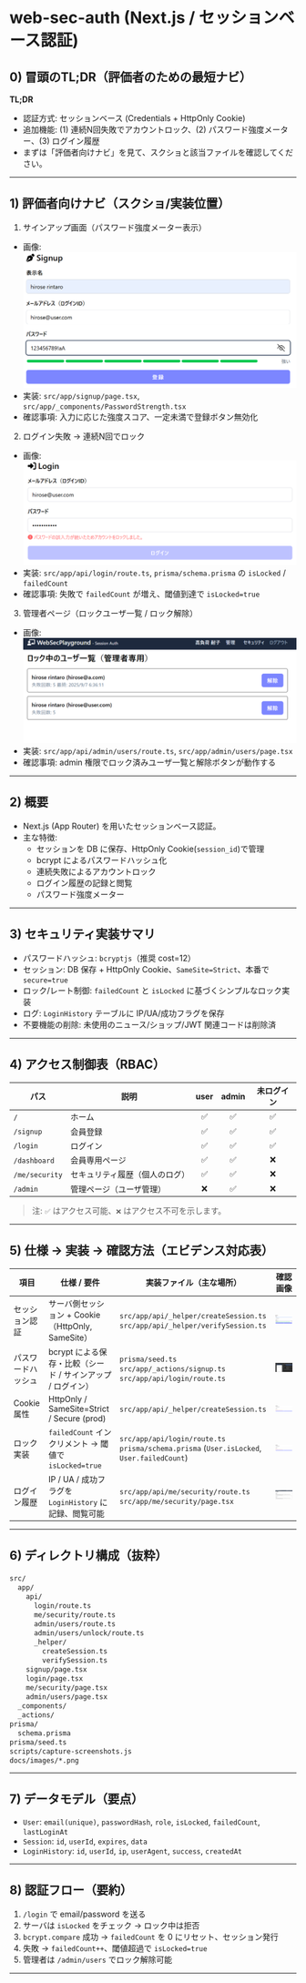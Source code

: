 

# web-sec-auth (Next.js / セッションベース認証)

## 0) 冒頭のTL;DR（評価者のための最短ナビ）

**TL;DR**
- 認証方式: セッションベース (Credentials + HttpOnly Cookie)
- 追加機能: (1) 連続N回失敗でアカウントロック、(2) パスワード強度メーター、(3) ログイン履歴
- まずは「評価者向けナビ」を見て、スクショと該当ファイルを確認してください。

---

## 1) 評価者向けナビ（スクショ/実装位置）

1. サインアップ画面（パスワード強度メーター表示）
  - 画像: ![signup_strength](screan-shot/ignup_strength.png)
   - 実装: `src/app/signup/page.tsx`, `src/app/_components/PasswordStrength.tsx`
   - 確認事項: 入力に応じた強度スコア、一定未満で登録ボタン無効化

2. ログイン失敗 → 連続N回でロック
  - 画像: ![lockout_flow](screan-shot/lockout_flow.png)
   - 実装: `src/app/api/login/route.ts`, `prisma/schema.prisma` の `isLocked` / `failedCount`
   - 確認事項: 失敗で `failedCount` が増え、閾値到達で `isLocked=true`

3. 管理者ページ（ロックユーザ一覧 / ロック解除）
  - 画像: ![lockout_user](screan-shot/lockout_user.png)
   - 実装: `src/app/api/admin/users/route.ts`, `src/app/admin/users/page.tsx`
   - 確認事項: admin 権限でロック済みユーザ一覧と解除ボタンが動作する



---

## 2) 概要

- Next.js (App Router) を用いたセッションベース認証。
- 主な特徴:
  - セッションを DB に保存、HttpOnly Cookie(`session_id`)で管理
  - bcrypt によるパスワードハッシュ化
  - 連続失敗によるアカウントロック
  - ログイン履歴の記録と閲覧
  - パスワード強度メーター

---

## 3) セキュリティ実装サマリ

- パスワードハッシュ: `bcryptjs`（推奨 cost=12）
- セッション: DB 保存 + HttpOnly Cookie、`SameSite=Strict`、本番で `secure=true`
- ロック/レート制御: `failedCount` と `isLocked` に基づくシンプルなロック実装
- ログ: `LoginHistory` テーブルに IP/UA/成功フラグを保存
- 不要機能の削除: 未使用のニュース/ショップ/JWT 関連コードは削除済

---

## 4) アクセス制御表（RBAC）

| パス | 説明 | user | admin | 未ログイン |
|---|---|:--:|:--:|:--:|
| `/` | ホーム | ✅ | ✅ | ✅ |
| `/signup` | 会員登録 | ✅ | ✅ | ✅ |
| `/login` | ログイン | ✅ | ✅ | ✅ |
| `/dashboard` | 会員専用ページ | ✅ | ✅ | ❌ |
| `/me/security` | セキュリティ履歴（個人のログ） | ✅ | ✅ | ❌ |
| `/admin` | 管理ページ（ユーザ管理） | ❌ | ✅ | ❌ |

> 注: `✅` はアクセス可能、`❌` はアクセス不可を示します。

---

## 5) 仕様 → 実装 → 確認方法（エビデンス対応表）

| 項目 | 仕様 / 要件 | 実装ファイル（主な場所） | 確認画像 |
|---|---|---|:--:|
| セッション認証 | サーバ側セッション + Cookie（HttpOnly, SameSite） | `src/app/api/_helper/createSession.ts`<br>`src/app/api/_helper/verifySession.ts` | ![signup_strength](screan-shot/ignup_strength.png) |
| パスワードハッシュ | bcrypt による保存・比較（シード / サインアップ / ログイン） | `prisma/seed.ts`<br>`src/app/_actions/signup.ts`<br>`src/app/api/login/route.ts` |![image](screan-shot/image.png) |
| Cookie 属性 | HttpOnly / SameSite=Strict / Secure (prod) | `src/app/api/_helper/createSession.ts` | ![lockout_flow](screan-shot/lockout_flow.png) |
| ロック実装 | `failedCount` インクリメント → 閾値で `isLocked=true` | `src/app/api/login/route.ts`<br>`prisma/schema.prisma` (`User.isLocked`, `User.failedCount`) | ![lockout_flow](screan-shot/lockout_flow.png) |
| ログイン履歴 | IP / UA / 成功フラグを `LoginHistory` に記録、閲覧可能 | `src/app/api/me/security/route.ts`<br>`src/app/me/security/page.tsx` | ![me_security](screan-shot/rogin.png) |

---

## 6) ディレクトリ構成（抜粋）

```
src/
  app/
    api/
      login/route.ts
      me/security/route.ts
      admin/users/route.ts
      admin/users/unlock/route.ts
      _helper/
        createSession.ts
        verifySession.ts
    signup/page.tsx
    login/page.tsx
    me/security/page.tsx
    admin/users/page.tsx
  _components/
  _actions/
prisma/
  schema.prisma
prisma/seed.ts
scripts/capture-screenshots.js
docs/images/*.png
```

---

## 7) データモデル（要点）

- `User`: `email(unique)`, `passwordHash`, `role`, `isLocked`, `failedCount`, `lastLoginAt`
- `Session`: `id`, `userId`, `expires`, `data`
- `LoginHistory`: `id`, `userId`, `ip`, `userAgent`, `success`, `createdAt`

---

## 8) 認証フロー（要約）

1. `/login` で email/password を送る
2. サーバは `isLocked` をチェック → ロック中は拒否
3. `bcrypt.compare` 成功 → `failedCount` を 0 にリセット、セッション発行
4. 失敗 → `failedCount++`、閾値超過で `isLocked=true`
5. 管理者は `/admin/users` でロック解除可能

---

